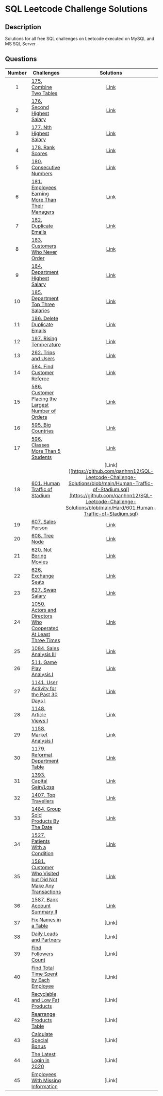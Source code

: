 # SQL Leetcode Challenge Solutions

## Description
Solutions for all free SQL challenges on Leetcode executed on MySQL and MS SQL Server.

## Questions
| Number| Challenges | Solutions|
| :---:| --- | :---: |
| 1 | [175. Combine Two Tables](https://leetcode.com/problems/combine-two-tables/) | [Link](https://github.com/qanhnn12/SQL-Leetcode-Challenge-Solutions/blob/main/Easy/175.Combine-Two-Tables.sql) |
| 2 | [176. Second Highest Salary](https://leetcode.com/problems/second-highest-salary/) | [Link](https://github.com/qanhnn12/SQL-Leetcode-Challenge-Solutions/blob/main/Easy/176.Second-Highest-Salary.sql) | 
| 3 | [177. Nth Highest Salary](https://leetcode.com/problems/nth-highest-salary/) | [Link](https://github.com/qanhnn12/SQL-Leetcode-Challenge-Solutions/blob/main/Medium/177.Nth-Highest-Salary.sql) |
| 4 | [178. Rank Scores](https://leetcode.com/problems/rank-scores/) | [Link](https://github.com/qanhnn12/SQL-Leetcode-Challenge-Solutions/blob/main/Medium/178.Rank-Scores.sql) | 
| 5 | [180. Consecutive Numbers](https://leetcode.com/problems/consecutive-numbers/) | [Link](https://github.com/qanhnn12/SQL-Leetcode-Challenge-Solutions/blob/main/Medium/180.Consecutive-Numbers.sql) | 
| 6 | [181. Employees Earning More Than Their Managers](https://leetcode.com/problems/employees-earning-more-than-their-managers/) | [Link](https://github.com/qanhnn12/SQL-Leetcode-Challenge-Solutions/blob/main/Easy/181.Employees-Earning-More-Than-Their-Managers.sql) | 
| 7 | [182. Duplicate Emails](https://leetcode.com/problems/duplicate-emails/) | [Link](https://github.com/qanhnn12/SQL-Leetcode-Challenge-Solutions/blob/main/Easy/182.Duplicate-Emails.sql) | 
| 8 | [183. Customers Who Never Order](https://leetcode.com/problems/customers-who-never-order/) | [Link](https://github.com/qanhnn12/SQL-Leetcode-Challenge-Solutions/blob/main/Easy/183.Customers-Who-Never-Order.sql) | 
| 9 | [184. Department Highest Salary](https://leetcode.com/problems/department-highest-salary/) | [Link](https://github.com/qanhnn12/SQL-Leetcode-Challenge-Solutions/blob/main/Medium/184.Department-Highest-Salary.sql)|
| 10 | [185. Department Top Three Salaries](https://leetcode.com/problems/department-top-three-salaries/) | [Link](https://github.com/qanhnn12/SQL-Leetcode-Challenge-Solutions/blob/main/Hard/185.Department-Top-Three-Salaries.sql)|
| 11 | [196. Delete Duplicate Emails](https://leetcode.com/problems/delete-duplicate-emails/)| [Link](https://github.com/qanhnn12/SQL-Leetcode-Challenge-Solutions/blob/main/Easy/196.Delete-Duplicate-Emails.sql) | 
| 12 | [197. Rising Temperature](https://leetcode.com/problems/rising-temperature/) | [Link](https://github.com/qanhnn12/SQL-Leetcode-Challenge-Solutions/blob/main/Easy/197.Rising-Temperature.sql) | 
| 13 | [262. Trips and Users](https://leetcode.com/problems/trips-and-users/) | [Link](https://github.com/qanhnn12/SQL-Leetcode-Challenge-Solutions/blob/main/Hard/262.Trips-and-Users.sql) | 
| 14 | [584. Find Customer Referee](https://leetcode.com/problems/find-customer-referee/) | [Link](https://github.com/qanhnn12/SQL-Leetcode-Challenge-Solutions/blob/main/Easy/584.Find-Customer-Referee.sql) | 
| 15 | [586. Customer Placing the Largest Number of Orders](https://leetcode.com/problems/customer-placing-the-largest-number-of-orders/) | [Link](https://github.com/qanhnn12/SQL-Leetcode-Challenge-Solutions/blob/main/Easy/586.Customer-Placing-the-Largest-Number-of-Orders.sql) | 
| 16 | [595. Big Countries](https://leetcode.com/problems/big-countries/) | [Link](https://github.com/qanhnn12/SQL-Leetcode-Challenge-Solutions/blob/main/Easy/595.Big-Countries.sql) | 
| 17 | [596. Classes More Than 5 Students](https://leetcode.com/problems/classes-more-than-5-students/) | [Link](https://github.com/qanhnn12/SQL-Leetcode-Challenge-Solutions/blob/main/Easy/596.Classes-More-Than-5-Students.sql) | 
| 18 | [601. Human Traffic of Stadium](https://leetcode.com/problems/human-traffic-of-stadium/) | [Link]([https://github.com/qanhnn12/SQL-Leetcode-Challenge-Solutions/blob/main/Human-Traffic-of-Stadium.sql](https://github.com/qanhnn12/SQL-Leetcode-Challenge-Solutions/blob/main/Hard/601.Human-Traffic-of-Stadium.sql) | 
| 19 | [607. Sales Person](https://leetcode.com/problems/sales-person/) | [Link](https://github.com/qanhnn12/SQL-Leetcode-Challenge-Solutions/blob/main/Easy/607.Sales-Person.sql) | 
| 20 | [608. Tree Node](https://leetcode.com/problems/tree-node/) | [Link](https://github.com/qanhnn12/SQL-Leetcode-Challenge-Solutions/blob/main/Medium/608.Tree-Node.sql) | 
| 21 | [620. Not Boring Movies](https://leetcode.com/problems/not-boring-movies/) | [Link](https://github.com/qanhnn12/SQL-Leetcode-Challenge-Solutions/blob/main/Not-Boring-Movies.sql) | 
| 22 | [626. Exchange Seats](https://leetcode.com/problems/exchange-seats/) | [Link](https://github.com/qanhnn12/SQL-Leetcode-Challenge-Solutions/blob/main/Medium/626.Exchanges-Seats.sql) | 
| 23 | [627. Swap Salary](https://leetcode.com/problems/swap-salary/) | [Link](https://github.com/qanhnn12/SQL-Leetcode-Challenge-Solutions/blob/main/Easy/627.Swap-Salary.sql) | 
| 24 | [1050. Actors and Directors Who Cooperated At Least Three Times](https://leetcode.com/problems/actors-and-directors-who-cooperated-at-least-three-times/) | [Link](https://github.com/qanhnn12/SQL-Leetcode-Challenge-Solutions/blob/main/Easy/1050.Actors-and-Directors-Who-Cooperated-At-Least-Three-Times.sql)|
| 25 | [1084. Sales Analysis III](https://leetcode.com/problems/sales-analysis-iii/) | [Link](https://github.com/qanhnn12/SQL-Leetcode-Challenge-Solutions/blob/main/Easy/1084.Sales-Analysis-III.sql) |
| 26 | [511. Game Play Analysis I](https://leetcode.com/problems/game-play-analysis-i/) | [Link](https://github.com/qanhnn12/SQL-Leetcode-Challenge-Solutions/blob/main/Easy/511.%20Game-Play-Analysis-I.sql) |
| 27 | [1141. User Activity for the Past 30 Days I](https://leetcode.com/problems/user-activity-for-the-past-30-days-i/) | [Link](https://github.com/qanhnn12/SQL-Leetcode-Challenge-Solutions/blob/main/User-Activity-for-the-Past-30-Days-I.sql) |
| 28 | [1148. Article Views I](https://leetcode.com/problems/article-views-i/) | [Link]([https://github.com/qanhnn12/SQL-Leetcode-Challenge-Solutions/blob/main/Article-Views-I.sql](https://github.com/qanhnn12/SQL-Leetcode-Challenge-Solutions/blob/main/Easy/1148.Article-Views-I.sql)) |
| 29 | [1158. Market Analysis I](https://leetcode.com/problems/market-analysis-i/) | [Link](https://github.com/qanhnn12/SQL-Leetcode-Challenge-Solutions/blob/main/Medium/1158.Market-Analysis-I.sql) |
| 30 | [1179. Reformat Department Table](https://leetcode.com/problems/reformat-department-table/) | [Link](https://github.com/qanhnn12/SQL-Leetcode-Challenge-Solutions/blob/main/Easy/1179.Reformat-Department-Table.sql) |
| 31 | [1393. Capital Gain/Loss](https://leetcode.com/problems/capital-gainloss/) | [Link](https://github.com/qanhnn12/SQL-Leetcode-Challenge-Solutions/blob/main/Medium/1393.Capital-Gain-Loss.sql) |
| 32 | [1407. Top Travellers](https://leetcode.com/problems/top-travellers/) | [Link](https://github.com/qanhnn12/SQL-Leetcode-Challenge-Solutions/blob/main/Easy/1407.Top-Travellers.sql) |
| 33 | [1484. Group Sold Products By The Date](https://leetcode.com/problems/group-sold-products-by-the-date/) | [Link](https://github.com/qanhnn12/SQL-Leetcode-Challenge-Solutions/blob/main/Easy/1484.Group-Sold-Products-By-The-Date.sql) |
| 34 | [1527. Patients With a Condition](https://leetcode.com/problems/patients-with-a-condition/) | [Link](https://github.com/qanhnn12/SQL-Leetcode-Challenge-Solutions/blob/main/Easy/1527.Patients-With-a-Condition.sql) |
| 35 | [1581. Customer Who Visited but Did Not Make Any Transactions](https://leetcode.com/problems/customer-who-visited-but-did-not-make-any-transactions/) | [Link](https://github.com/qanhnn12/SQL-Leetcode-Challenge-Solutions/blob/main/Easy/1581.Customer-Who-Visited-but-Did-Not-Make-Any-Transactions.sql) |
| 36 | [1587. Bank Account Summary II](https://leetcode.com/problems/bank-account-summary-ii/) | [Link](https://github.com/qanhnn12/SQL-Leetcode-Challenge-Solutions/blob/main/Easy/1587.Bank-Account-Summary-II.sql) |
| 37 | [Fix Names in a Table](https://leetcode.com/problems/fix-names-in-a-table/) | [Link] |
| 38 | [Daily Leads and Partners](https://leetcode.com/problems/daily-leads-and-partners/) | [Link] |
| 39 | [Find Followers Count](https://leetcode.com/problems/find-followers-count/) | [Link] |
| 40 | [Find Total Time Spent by Each Employee](https://leetcode.com/problems/find-total-time-spent-by-each-employee/) | [Link] |
| 41 | [Recyclable and Low Fat Products](https://leetcode.com/problems/recyclable-and-low-fat-products/) | [Link] |
| 42 | [Rearrange Products Table](https://leetcode.com/problems/rearrange-products-table/) | [Link] |
| 43 | [Calculate Special Bonus](https://leetcode.com/problems/calculate-special-bonus/) | [Link] |
| 44 | [The Latest Login in 2020](https://leetcode.com/problems/the-latest-login-in-2020/) | [Link] |
| 45 | [Employees With Missing Information](https://leetcode.com/problems/employees-with-missing-information/) | [Link] |
